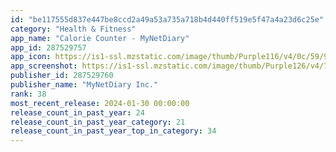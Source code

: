 ```yaml
---
id: "be117555d837e447be8ccd2a49a53a735a718b4d440ff519e5f47a4a23d6c25e"
category: "Health & Fitness"
app_name: "Calorie Counter - MyNetDiary"
app_id: 287529757
app_icon: https://is1-ssl.mzstatic.com/image/thumb/Purple116/v4/0c/59/99/0c5999bf-17eb-a273-ae18-823d642093e1/AppIconFree-0-0-1x_U007emarketing-0-0-0-7-0-0-85-220.png/1024x1024bb.png
app_screenshot: https://is1-ssl.mzstatic.com/image/thumb/Purple126/v4/70/87/84/70878475-4e54-5413-48be-44864832ecb0/d19550c0-60ae-473f-9aa7-b215664caf91_Screen_01.png/1242x2688bb.png
publisher_id: 287529760
publisher_name: "MyNetDiary Inc."
rank: 38
most_recent_release: 2024-01-30 00:00:00
release_count_in_past_year: 24
release_count_in_past_year_category: 21
release_count_in_past_year_top_in_category: 34
---
```

